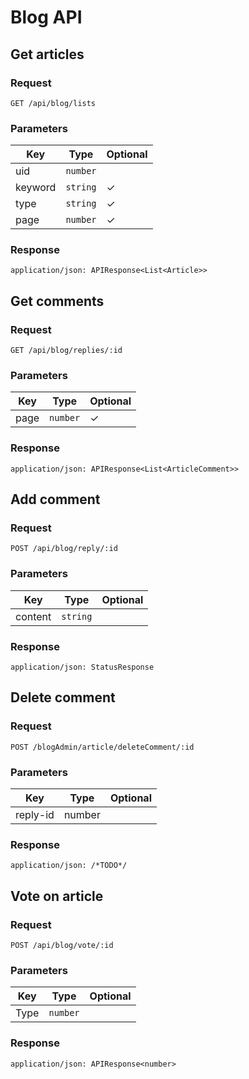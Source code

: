 # Blog API

## Get articles

### Request

```
GET /api/blog/lists
```

### Parameters

| Key | Type | Optional |
|-|-|-|
| uid | `number` | |
| keyword | `string` | ✓ |
| type | `string` | ✓ |
| page | `number` | ✓ |

### Response

```
application/json: APIResponse<List<Article>>
```

## Get comments

### Request

```
GET /api/blog/replies/:id
```

### Parameters

| Key | Type | Optional |
|-|-|-|
| page | `number` | ✓ |

### Response

```
application/json: APIResponse<List<ArticleComment>>
```

## Add comment

### Request

```
POST /api/blog/reply/:id
```

### Parameters

| Key | Type | Optional |
|-|-|-|
| content | `string` | |

### Response

```
application/json: StatusResponse
```

## Delete comment

### Request

```
POST /blogAdmin/article/deleteComment/:id
```

### Parameters

| Key | Type | Optional |
|-|-|-|
| reply-id | number | |

### Response

```
application/json: /*TODO*/
```

## Vote on article

### Request

```
POST /api/blog/vote/:id
```

### Parameters

| Key | Type | Optional |
|-|-|-|
| Type | `number` | |

### Response

```
application/json: APIResponse<number>
```
